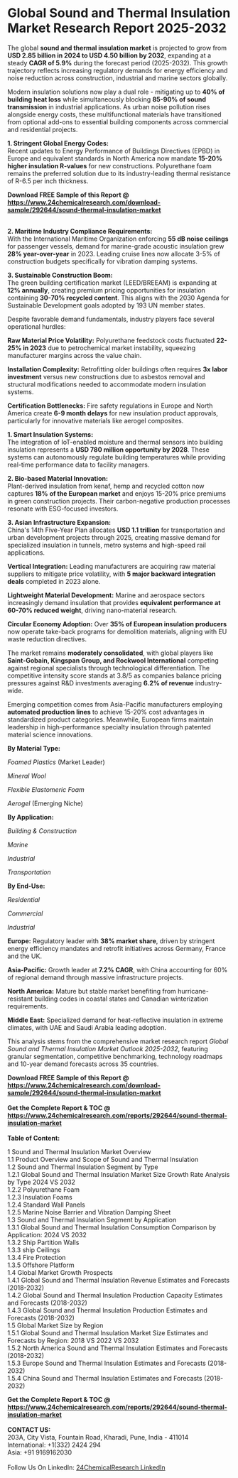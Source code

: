 <h1>Global Sound and Thermal Insulation Market Research Report 2025-2032</h1><p>The global <strong>sound and thermal insulation market</strong> is projected to grow from <strong>USD 2.85 billion in 2024 to USD 4.50 billion by 2032</strong>, expanding at a steady <strong>CAGR of 5.9%</strong> during the forecast period (2025-2032). This growth trajectory reflects increasing regulatory demands for energy efficiency and noise reduction across construction, industrial and marine sectors globally.</p><p>Modern insulation solutions now play a dual role - mitigating up to <strong>40% of building heat loss</strong> while simultaneously blocking <strong>85-90% of sound transmission</strong> in industrial applications. As urban noise pollution rises alongside energy costs, these multifunctional materials have transitioned from optional add-ons to essential building components across commercial and residential projects.</p><p><strong>1. Stringent Global Energy Codes:</strong><br>
Recent updates to Energy Performance of Buildings Directives (EPBD) in Europe and equivalent standards in North America now mandate <strong>15-20% higher insulation R-values</strong> for new constructions. Polyurethane foam remains the preferred solution due to its industry-leading thermal resistance of R-6.5 per inch thickness.</p><div><b>Download FREE Sample of this Report @ 
            <a href="https://www.24chemicalresearch.com/download-sample/292644/sound-thermal-insulation-market">
            https://www.24chemicalresearch.com/download-sample/292644/sound-thermal-insulation-market</a></b></div><br><p><strong>2. Maritime Industry Compliance Requirements:</strong><br>
With the International Maritime Organization enforcing <strong>55 dB noise ceilings</strong> for passenger vessels, demand for marine-grade acoustic insulation grew <strong>28% year-over-year</strong> in 2023. Leading cruise lines now allocate 3-5% of construction budgets specifically for vibration damping systems.</p><p><strong>3. Sustainable Construction Boom:</strong><br>
The green building certification market (LEED/BREEAM) is expanding at <strong>12% annually</strong>, creating premium pricing opportunities for insulation containing <strong>30-70% recycled content</strong>. This aligns with the 2030 Agenda for Sustainable Development goals adopted by 193 UN member states.</p><p>Despite favorable demand fundamentals, industry players face several operational hurdles:</p><p><strong>Raw Material Price Volatility:</strong> Polyurethane feedstock costs fluctuated <strong>22-25% in 2023</strong> due to petrochemical market instability, squeezing manufacturer margins across the value chain.</p><p><strong>Installation Complexity:</strong> Retrofitting older buildings often requires <strong>3x labor investment</strong> versus new constructions due to asbestos removal and structural modifications needed to accommodate modern insulation systems.</p><p><strong>Certification Bottlenecks:</strong> Fire safety regulations in Europe and North America create <strong>6-9 month delays</strong> for new insulation product approvals, particularly for innovative materials like aerogel composites.</p><p><strong>1. Smart Insulation Systems:</strong><br>
The integration of IoT-enabled moisture and thermal sensors into building insulation represents a <strong>USD 780 million opportunity by 2028</strong>. These systems can autonomously regulate building temperatures while providing real-time performance data to facility managers.</p><p><strong>2. Bio-based Material Innovation:</strong><br>
Plant-derived insulation from kenaf, hemp and recycled cotton now captures <strong>18% of the European market</strong> and enjoys 15-20% price premiums in green construction projects. Their carbon-negative production processes resonate with ESG-focused investors.</p><p><strong>3. Asian Infrastructure Expansion:</strong><br>
China's 14th Five-Year Plan allocates <strong>USD 1.1 trillion</strong> for transportation and urban development projects through 2025, creating massive demand for specialized insulation in tunnels, metro systems and high-speed rail applications.</p><p><strong>Vertical Integration:</strong> Leading manufacturers are acquiring raw material suppliers to mitigate price volatility, with <strong>5 major backward integration deals</strong> completed in 2023 alone.</p><p><strong>Lightweight Material Development:</strong> Marine and aerospace sectors increasingly demand insulation that provides <strong>equivalent performance at 60-70% reduced weight</strong>, driving nano-material research.</p><p><strong>Circular Economy Adoption:</strong> Over <strong>35% of European insulation producers</strong> now operate take-back programs for demolition materials, aligning with EU waste reduction directives.</p><p>The market remains <strong>moderately consolidated</strong>, with global players like <strong>Saint-Gobain, Kingspan Group, and Rockwool International</strong> competing against regional specialists through technological differentiation. The competitive intensity score stands at 3.8/5 as companies balance pricing pressures against R&amp;D investments averaging <strong>6.2% of revenue</strong> industry-wide.</p><p>Emerging competition comes from Asia-Pacific manufacturers employing <strong>automated production lines</strong> to achieve 15-20% cost advantages in standardized product categories. Meanwhile, European firms maintain leadership in high-performance specialty insulation through patented material science innovations.</p><p><strong>By Material Type:</strong></p><p><em>Foamed Plastics</em> (Market Leader)</p><p><em>Mineral Wool</em></p><p><em>Flexible Elastomeric Foam</em></p><p><em>Aerogel</em> (Emerging Niche)</p><p><strong>By Application:</strong></p><p><em>Building &amp; Construction</em></p><p><em>Marine</em></p><p><em>Industrial</em></p><p><em>Transportation</em></p><p><strong>By End-Use:</strong></p><p><em>Residential</em></p><p><em>Commercial</em></p><p><em>Industrial</em></p><p><strong>Europe:</strong> Regulatory leader with <strong>38% market share</strong>, driven by stringent energy efficiency mandates and retrofit initiatives across Germany, France and the UK.</p><p><strong>Asia-Pacific:</strong> Growth leader at <strong>7.2% CAGR</strong>, with China accounting for 60% of regional demand through massive infrastructure projects.</p><p><strong>North America:</strong> Mature but stable market benefiting from hurricane-resistant building codes in coastal states and Canadian winterization requirements.</p><p><strong>Middle East:</strong> Specialized demand for heat-reflective insulation in extreme climates, with UAE and Saudi Arabia leading adoption.</p><p>This analysis stems from the comprehensive market research report <em>Global Sound and Thermal Insulation Market Outlook 2025-2032</em>, featuring granular segmentation, competitive benchmarking, technology roadmaps and 10-year demand forecasts across 35 countries.</p><div><b>Download FREE Sample of this Report @ 
            <a href="https://www.24chemicalresearch.com/download-sample/292644/sound-thermal-insulation-market">
            https://www.24chemicalresearch.com/download-sample/292644/sound-thermal-insulation-market</a></b></div><br><div><b>Get the Complete Report & TOC @ 
            <a href="https://www.24chemicalresearch.com/reports/292644/sound-thermal-insulation-market">
            https://www.24chemicalresearch.com/reports/292644/sound-thermal-insulation-market</a></b></div><br>
            <b>Table of Content:</b><p>1 Sound and Thermal Insulation Market Overview<br />
    1.1 Product Overview and Scope of Sound and Thermal Insulation<br />
    1.2 Sound and Thermal Insulation Segment by Type<br />
        1.2.1 Global Sound and Thermal Insulation Market Size Growth Rate Analysis by Type 2024 VS 2032<br />
        1.2.2 Polyurethane Foam<br />
        1.2.3 Insulation Foams<br />
        1.2.4 Standard Wall Panels<br />
        1.2.5 Marine Noise Barrier and Vibration Damping Sheet<br />
    1.3 Sound and Thermal Insulation Segment by Application<br />
        1.3.1 Global Sound and Thermal Insulation Consumption Comparison by Application: 2024 VS 2032<br />
        1.3.2 Ship Partition Walls<br />
        1.3.3 ship Ceilings<br />
        1.3.4 Fire Protection<br />
        1.3.5 Offshore Platform<br />
    1.4 Global Market Growth Prospects<br />
        1.4.1 Global Sound and Thermal Insulation Revenue Estimates and Forecasts (2018-2032)<br />
        1.4.2 Global Sound and Thermal Insulation Production Capacity Estimates and Forecasts (2018-2032)<br />
        1.4.3 Global Sound and Thermal Insulation Production Estimates and Forecasts (2018-2032)<br />
    1.5 Global Market Size by Region<br />
        1.5.1 Global Sound and Thermal Insulation Market Size Estimates and Forecasts by Region: 2018 VS 2022 VS 2032<br />
        1.5.2 North America Sound and Thermal Insulation Estimates and Forecasts (2018-2032)<br />
        1.5.3 Europe Sound and Thermal Insulation Estimates and Forecasts (2018-2032)<br />
        1.5.4 China Sound and Thermal Insulation Estimates and Forecasts (2018-2032)<br />
   </p><div><b>Get the Complete Report & TOC @ 
            <a href="https://www.24chemicalresearch.com/reports/292644/sound-thermal-insulation-market">
            https://www.24chemicalresearch.com/reports/292644/sound-thermal-insulation-market</a></b></div><br><b>CONTACT US:</b><br>
            203A, City Vista, Fountain Road, Kharadi, Pune, India - 411014<br>
            International: +1(332) 2424 294<br>
            Asia: +91 9169162030 <br><br>
            Follow Us On LinkedIn: <a href="https://www.linkedin.com/company/24chemicalresearch/">24ChemicalResearch LinkedIn</a>